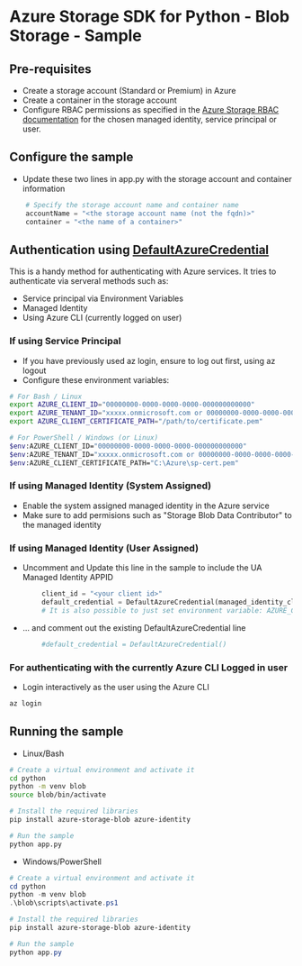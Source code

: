 # Azure Storage SDK for Python - Blob Storage - Sample

## Pre-requisites
- Create a storage account (Standard or Premium) in Azure
- Create a container in the storage account
- Configure RBAC permissions as specified in the [Azure Storage RBAC documentation](https://docs.microsoft.com/en-us/azure/storage/common/storage-auth-aad-rbac-portal) for the chosen managed identity, service principal or user.



## Configure the sample
- Update these two lines in app.py with the storage account and container information
```python
    # Specify the storage account name and container name 
    accountName = "<the storage account name (not the fqdn)>"
    container = "<the name of a container>"
```

## Authentication using [DefaultAzureCredential](https://learn.microsoft.com/en-us/python/api/azure-identity/azure.identity.defaultazurecredential?view=azure-python)
This is a handy method for authenticating with Azure services. It tries to authenticate via serveral methods such as:

- Service principal via Environment Variables
- Managed Identity
- Using Azure CLI (currently logged on user)

### If using Service Principal

- If you have previously used az login, ensure to log out first, using az logout
- Configure these environment variables:

```bash
# For Bash / Linux
export AZURE_CLIENT_ID="00000000-0000-0000-0000-000000000000"
export AZURE_TENANT_ID="xxxxx.onmicrosoft.com or 00000000-0000-0000-0000-000000000000"
export AZURE_CLIENT_CERTIFICATE_PATH="/path/to/certificate.pem"

# For PowerShell / Windows (or Linux)
$env:AZURE_CLIENT_ID="00000000-0000-0000-0000-000000000000"
$env:AZURE_TENANT_ID="xxxxx.onmicrosoft.com or 00000000-0000-0000-0000-000000000000"
$env:AZURE_CLIENT_CERTIFICATE_PATH="C:\Azure\sp-cert.pem"
```





### If using Managed Identity (System Assigned)
- Enable the system assigned managed identity in the Azure service
- Make sure to add permisions such as "Storage Blob Data Contributor" to the managed identity




### If using Managed Identity (User Assigned)

- Uncomment and Update this line in the sample to include the UA Managed Identity APPID

```python        
        client_id = "<your client id>"
        default_credential = DefaultAzureCredential(managed_identity_client_id=client_id)
        # It is also possible to just set environment variable: AZURE_CLIENT_ID
```

- ... and comment out the existing DefaultAzureCredential line
```python
        #default_credential = DefaultAzureCredential()
```



### For authenticating with the currently Azure CLI Logged in user
- Login interactively as the user using the Azure CLI

```bash
az login
```


## Running the sample

- Linux/Bash

```bash
# Create a virtual environment and activate it
cd python
python -m venv blob
source blob/bin/activate

# Install the required libraries
pip install azure-storage-blob azure-identity

# Run the sample
python app.py
```

- Windows/PowerShell

```powershell
# Create a virtual environment and activate it
cd python
python -m venv blob
.\blob\scripts\activate.ps1

# Install the required libraries
pip install azure-storage-blob azure-identity

# Run the sample
python app.py
```
